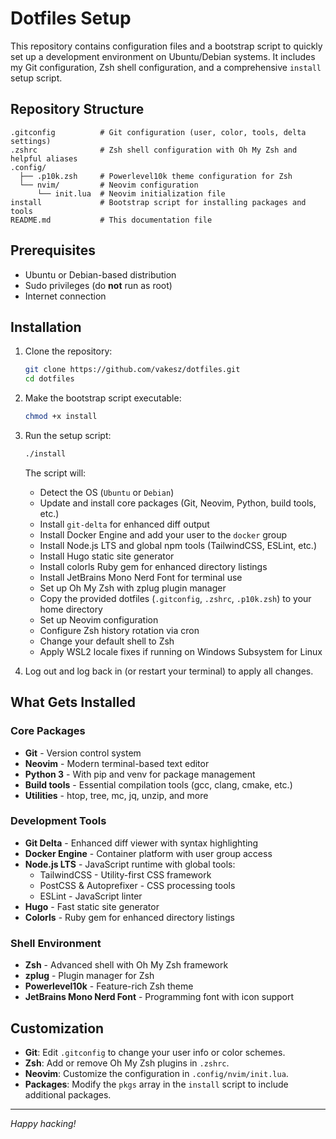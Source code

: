 # Dotfiles Setup

This repository contains configuration files and a bootstrap script to quickly set up a development environment on Ubuntu/Debian systems. It includes my Git configuration, Zsh shell configuration, and a comprehensive `install` setup script.

## Repository Structure

```text
.gitconfig          # Git configuration (user, color, tools, delta settings)
.zshrc              # Zsh shell configuration with Oh My Zsh and helpful aliases
.config/
  ├── .p10k.zsh     # Powerlevel10k theme configuration for Zsh
  └── nvim/         # Neovim configuration
      └── init.lua  # Neovim initialization file
install             # Bootstrap script for installing packages and tools
README.md           # This documentation file
```

## Prerequisites

* Ubuntu or Debian-based distribution
* Sudo privileges (do **not** run as root)
* Internet connection

## Installation

1. Clone the repository:

   ```bash
   git clone https://github.com/vakesz/dotfiles.git
   cd dotfiles
   ```

2. Make the bootstrap script executable:

   ```bash
   chmod +x install
   ```

3. Run the setup script:

   ```bash
   ./install
   ```

   The script will:

   * Detect the OS (`Ubuntu` or `Debian`)
   * Update and install core packages (Git, Neovim, Python, build tools, etc.)
   * Install `git-delta` for enhanced diff output
   * Install Docker Engine and add your user to the `docker` group
   * Install Node.js LTS and global npm tools (TailwindCSS, ESLint, etc.)
   * Install Hugo static site generator
   * Install colorls Ruby gem for enhanced directory listings
   * Install JetBrains Mono Nerd Font for terminal use
   * Set up Oh My Zsh with zplug plugin manager
   * Copy the provided dotfiles (`.gitconfig`, `.zshrc`, `.p10k.zsh`) to your home directory
   * Set up Neovim configuration
   * Configure Zsh history rotation via cron
   * Change your default shell to Zsh
   * Apply WSL2 locale fixes if running on Windows Subsystem for Linux

4. Log out and log back in (or restart your terminal) to apply all changes.

## What Gets Installed

### Core Packages

* **Git** - Version control system
* **Neovim** - Modern terminal-based text editor
* **Python 3** - With pip and venv for package management
* **Build tools** - Essential compilation tools (gcc, clang, cmake, etc.)
* **Utilities** - htop, tree, mc, jq, unzip, and more

### Development Tools

* **Git Delta** - Enhanced diff viewer with syntax highlighting
* **Docker Engine** - Container platform with user group access
* **Node.js LTS** - JavaScript runtime with global tools:
  * TailwindCSS - Utility-first CSS framework
  * PostCSS & Autoprefixer - CSS processing tools
  * ESLint - JavaScript linter
* **Hugo** - Fast static site generator
* **Colorls** - Ruby gem for enhanced directory listings

### Shell Environment

* **Zsh** - Advanced shell with Oh My Zsh framework
* **zplug** - Plugin manager for Zsh
* **Powerlevel10k** - Feature-rich Zsh theme
* **JetBrains Mono Nerd Font** - Programming font with icon support

## Customization

* **Git**: Edit `.gitconfig` to change your user info or color schemes.
* **Zsh**: Add or remove Oh My Zsh plugins in `.zshrc`.
* **Neovim**: Customize the configuration in `.config/nvim/init.lua`.
* **Packages**: Modify the `pkgs` array in the `install` script to include additional packages.

---

*Happy hacking!*
